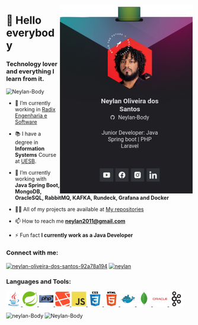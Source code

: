 <a href="https://neylan-body.github.io/NLW_ORIGIN.github.io/" target="blank"><img align="right" height="510" width="360" src="badge-neylanBody.png" alt="badge" /></a>

<h1 align="left">👋 Hello everybody</h1>
<h3 align="left">Technology lover and everything I learn from it.</h3>

<p align="left"> <img src="https://komarev.com/ghpvc/?username=Neylan-Body&label=Profile%20views&color=0e75b6&style=flat" alt="Neylan-Body" /> </p>

- 🔭 I’m currently working in [Radix Engenharia e Software](https://www.radixeng.com.br)

- 📚 I have a degree in **Information Systems** Course at [UESB](http://www.uesb.br/).

- 🌱 I’m currently working with **Java Spring Boot, MongoDB, OracleSQL, RabbitMQ, KAFKA, Rundeck, Grafana and Docker**
 
- 👨‍💻 All of my projects are available at [My repositories](https://github.com/Neylan-Body?tab=repositories)

- 📫 How to reach me **neylan2011@gmail.com**

- ⚡ Fun fact **I currently work as a Java Developer**

<h3 align="left">Connect with me:</h3>
<p align="left">
<a href="https://linkedin.com/in/neylan-oliveira-dos-santos-92a78a194" target="blank"><img align="center" src="https://raw.githubusercontent.com/rahuldkjain/github-profile-readme-generator/master/src/images/icons/Social/linked-in-alt.svg" alt="neylan-oliveira-dos-santos-92a78a194" height="30" width="40" /></a>
<a href="https://instagram.com/neylan" target="blank"><img align="center" src="https://raw.githubusercontent.com/rahuldkjain/github-profile-readme-generator/master/src/images/icons/Social/instagram.svg" alt="neylan" height="30" width="40" /></a>
</p>

<h3 align="left">Languages and Tools:</h3>
<p align="left"> <a href="https://www.w3schools.com/java/default.asp" target="_blank"> <img src="https://raw.githubusercontent.com/devicons/devicon/master/icons/java/java-original.svg" alt="java" width="40" height="40"/> </a> <a href="https://www.baeldung.com/" target="_blank"> <img src="https://raw.githubusercontent.com/devicons/devicon/master/icons/spring/spring-original.svg" alt="spring" width="40" height="40"/> </a> <a href="https://www.w3schools.com/php/" target="_blank"> <img src="https://raw.githubusercontent.com/devicons/devicon/master/icons/php/php-original.svg" alt="php" width="40" height="40"/> </a> <a href="https://www.w3schools.in/laravel-tutorial/" target="_blank"> <img src="https://raw.githubusercontent.com/devicons/devicon/master/icons/laravel/laravel-plain.svg" alt="laravel" width="40" height="40"/> </a> <a href="https://developer.mozilla.org/en-US/docs/Web/JavaScript" target="_blank"> <img src="https://raw.githubusercontent.com/devicons/devicon/master/icons/javascript/javascript-original.svg" alt="javascript" width="40" height="40"/> </a> <a href="https://www.w3schools.com/css/" target="_blank"> <img src="https://raw.githubusercontent.com/devicons/devicon/master/icons/css3/css3-original-wordmark.svg" alt="css3" width="40" height="40"/> </a> <a href="https://www.w3.org/html/" target="_blank"> <img src="https://raw.githubusercontent.com/devicons/devicon/master/icons/html5/html5-original-wordmark.svg" alt="html5" width="40" height="40"/> </a> <a href="https://www.w3adda.com/docker-tutorial" target="_blank"> <img src="https://raw.githubusercontent.com/devicons/devicon/master/icons/docker/docker-original.svg" alt="docker" width="40" height="40"/> </a> <a href="https://www.w3resource.com/mongodb/introduction-mongodb.php" target="_blank"> <img src="https://raw.githubusercontent.com/devicons/devicon/master/icons/mongodb/mongodb-original.svg" alt="mongodb" width="40" height="40"/> </a> <a href="https://www.w3spoint.com/oracle-tutorial" target="_blank"> <img src="https://raw.githubusercontent.com/devicons/devicon/master/icons/oracle/oracle-original.svg" alt="oracle" width="40" height="40"/> </a> <a href="https://www.tutorialspoint.com/apache_kafka/index.htm" target="_blank"> <img src="https://raw.githubusercontent.com/devicons/devicon/master/icons/apachekafka/apachekafka-original.svg" alt="kafka" width="40" height="40"/> </a>
 

<p><img align="left" src="https://github-readme-stats.vercel.app/api/top-langs?username=Neylan-Body&show_icons=true&locale=en&layout=compact" alt="neylan-Body" /></p>

<p>&nbsp;<img align="rigth" width="400rem" src="https://github-readme-stats.vercel.app/api?username=Neylan-Body&show_icons=true&locale=en" alt="Neylan-Body" /></p>

